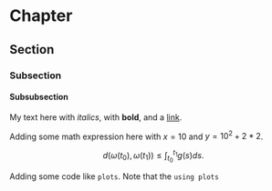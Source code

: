 # Chapter
## Section
### Subsection
#### Subsubsection
My text here with *italics*, with **bold**, and a [link](https://davibarreira.github.io/).

Adding some math expression here with $x=10$ and $y = 10^2 + 2*2$.
```math
d(\omega(t_0),\omega(t_1)) \leq \int^{t_1}_{t_0}g(s) ds.
```

Adding some code like `plots`. Note that the `using plots`
